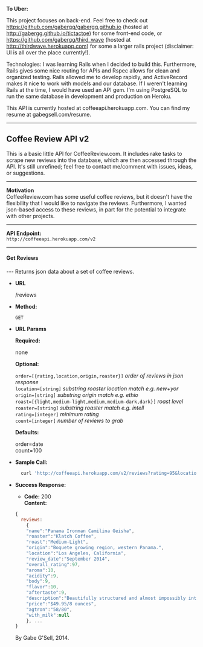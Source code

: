 **To Uber:** <br>

This project focuses on back-end. Feel free to check out https://github.com/gabergg/gabergg.github.io (hosted at http://gabergg.github.io/tictactoe) for some front-end code, or https://github.com/gabergg/third_wave (hosted at http://thirdwave.herokuapp.com) for some a larger rails project (disclaimer: UI is all over the place currently!). 

Technologies: I was learning Rails when I decided to build this. Furthermore, Rails gives some nice routing for APIs and Rspec allows for clean and organized testing. Rails allowed me to develop rapidly, and ActiveRecord makes it nice to work with models and our database. If I weren't learning Rails at the time, I would have used an API gem. I'm using PostgreSQL to run the same database in development and production on Heroku.

This API is currently hosted at coffeeapi.herokuapp.com. You can find my resume at gabegsell.com/resume.

---

**Coffee Review API v2**
----

This is a basic little API for CoffeeReview.com. It includes rake tasks to scrape new reviews into the database, which are then accessed through the API. It's still unrefined; feel free to contact me/comment with issues, ideas, or suggestions. 

---

**Motivation** <br>
CoffeeReview.com has some useful coffee reviews, but it doesn't have the flexibility that I would like to navigate the reviews. Furthermore, I wanted json-based access to these reviews, in part for the potential to integrate with other projects. 

---

**API Endpoint:** <br>
`http://coffeeapi.herokuapp.com/v2`

---

<h4>Get Reviews</h4>
---
  Returns json data about a set of coffee reviews.

* **URL**

  /reviews

* **Method:**

  `GET`
  
*  **URL Params**

   **Required:**

   none

   **Optional:**

   `order=[{rating,location,origin,roaster}]`    _order of reviews in json response_ <br>
   `location=[string]`    _substring roaster location match e.g. new+yor_<br>
   `origin=[string]`    _substring origin match e.g. ethio_<br>
   `roast=[{light,medium-light,medium,medium-dark,dark}]`    _roast level_ <br>
   `roaster=[string]`    _substring roaster match e.g. intell_<br>
   `rating=[integer]`    _minimum rating_<br>
   `count=[integer]`    _number of reviews to grab_<br>

   **Defaults:**

   order=date <br>
   count=100

* **Sample Call:**

  ```bash
    curl 'http://coffeeapi.herokuapp.com/v2/reviews?rating=95&location=cali&order=rating&count=15'
  ```

* **Success Response:**

  * **Code:** 200 <br>
    **Content:**
  ```javascript
  {
    reviews: 
      {
      "name":"Panama Ironman Camilina Geisha",
      "roaster":"Klatch Coffee",
      "roast":"Medium-Light",
      "origin":"Boquete growing region, western Panama.",
      "location":"Los Angeles, California",
      "review_date":"September 2014",
      "overall_rating":97,
      "aroma":10,
      "acidity":9,
      "body":9,
      "flavor":10,
      "aftertaste":9,
      "description":"Beautifully structured and almost impossibly intricate in flavor and aroma. The fruit sensation is so deep and so complex that one could find almost any note in it: we settled on guava, mango and tangerine. Intensely floral – passion fruit, lilac, lily – with crisp cacao nib and sandalwood complication. Rich, lyric acidity; syrupy but buoyant mouthfeel. The aromatic fireworks quiet a bit but still saturate the finish.",
      "price":"$49.95/8 ounces",
      "agtron":"58/80",
      "with_milk":null
      }, ...
  }
  ```
  
  By Gabe G'Sell, 2014.
